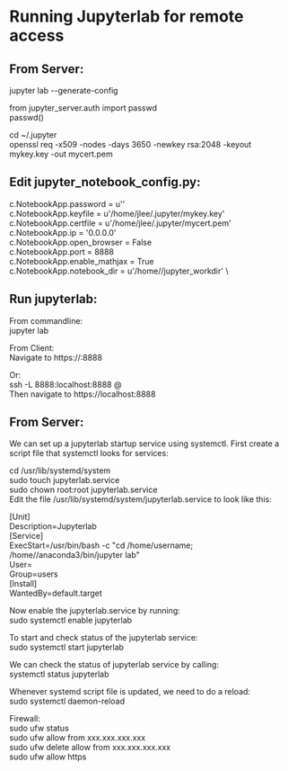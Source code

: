 # Running Jupyterlab for remote access

## From Server:

jupyter lab --generate-config

from jupyter_server.auth import passwd \
passwd()

cd ~/.jupyter \
openssl req -x509 -nodes -days 3650 -newkey rsa:2048 -keyout mykey.key -out mycert.pem


## Edit jupyter_notebook_config.py:

c.NotebookApp.password = u'<hash code of password>' \
c.NotebookApp.keyfile = u'/home/jlee/.jupyter/mykey.key' \
c.NotebookApp.certfile = u'/home/jlee/.jupyter/mycert.pem' \
c.NotebookApp.ip = '0.0.0.0' \
c.NotebookApp.open_browser = False \
c.NotebookApp.port = 8888 \
c.NotebookApp.enable_mathjax = True \
c.NotebookApp.notebook_dir = u'/home/<username>/jupyter_workdir' \

## Run jupyterlab:

From commandline: \
jupyter lab

From Client: \
Navigate to https://<hostname>:8888

Or: \
ssh -L 8888:localhost:8888 <username>@<hostname> \
Then navigate to https://localhost:8888


## From Server:
We can set up a jupyterlab startup service using systemctl. First create a script file that systemctl looks for services:

cd /usr/lib/systemd/system \
sudo touch jupyterlab.service \
sudo chown root:root jupyterlab.service \
Edit the file /usr/lib/systemd/system/jupyterlab.service to look like this:

[Unit] \
Description=Jupyterlab \
[Service] \
ExecStart=/usr/bin/bash -c "cd /home/username; /home/<username>/anaconda3/bin/jupyter lab" \
User=<username> \
Group=users \
[Install] \
WantedBy=default.target

Now enable the jupyterlab.service by running: \
sudo systemctl enable jupyterlab

To start and check status of the jupyterlab service: \
sudo systemctl start jupyterlab

We can check the status of jupyterlab service by calling: \
systemctl status jupyterlab

Whenever systemd script file is updated, we need to do a reload: \
sudo systemctl daemon-reload

Firewall: \
sudo ufw status \
sudo ufw allow from xxx.xxx.xxx.xxx \
sudo ufw delete allow from xxx.xxx.xxx.xxx \
sudo ufw allow https

